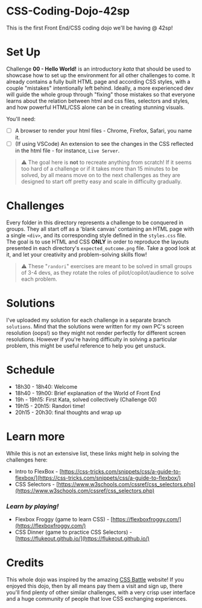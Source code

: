# CSS-Coding-Dojo-42sp
This is the first Front End/CSS coding dojo we'll be having @ 42sp!

# Set Up
Challenge __00 - Hello World!__ is an introductory _kata_ that should be used to showcase how to set up the environment for all other challenges to come.
It already contains a fully built HTML page and according CSS styles, with a couple "mistakes" intentionally left behind. Ideally, a more experienced dev will guide the whole group through "fixing" those mistakes so that everyone learns about the relation between html and css files, selectors and styles, and how powerful HTML/CSS alone can be in creating stunning visuals.

You'll need:
- [ ] A browser to render your html files - Chrome, Firefox, Safari, you name it.
- [ ] (If using VSCode) An extension to see the changes in the CSS reflected in the html file - for instance, `Live Server`. 

> :warning: The goal here is __not__ to recreate anything from scratch! If it seems too hard of a challenge or if it takes more than 15 minutes to be solved, by all means move on to the next challenges as they are designed to start off pretty easy and scale in difficulty gradually.

# Challenges
Every folder in this directory represents a challenge to be conquered in groups.
They all start off as a 'blank canvas' containing an HTML page with a single `<div>`, and its corresponding style defined in the `styles.css` file.
The goal is to use HTML and CSS __ONLY__ in order to reproduce the layouts presented in each directory's `expected_outcome.png` file. Take a good look at it, and let your creativity and problem-solving skills flow!

> :warning: These "`randori`" exercises are meant to be solved in small groups of 3-4 devs, as they rotate the roles of pilot/copilot/audience to solve each problem.

# Solutions
I've uploaded my solution for each challenge in a separate branch `solutions`. Mind that the solutions were written for my own PC's screen resolution (oops!) so they might not render perfectly for different screen resolutions. However if you're having difficulty in solving a particular problem, this might be useful reference to help you get unstuck.

# Schedule
- 18h30 - 18h40: Welcome
- 18h40 - 19h00: Brief explanation of the World of Front End
- 19h - 19h15: First Kata, solved collectively (Challenge 00)
- 19h15 - 20h15: Randori time!
- 20h15 - 20h30: final thoughts and wrap up

# Learn more
While this is not an extensive list, these links might help in solving the challenges here:
- Intro to FlexBox - [https://css-tricks.com/snippets/css/a-guide-to-flexbox/](https://css-tricks.com/snippets/css/a-guide-to-flexbox/)
- CSS Selectors - [https://www.w3schools.com/cssref/css_selectors.php](https://www.w3schools.com/cssref/css_selectors.php)
### *Learn by playing!*
- Flexbox Froggy (game to learn CSS) - [https://flexboxfroggy.com/](https://flexboxfroggy.com/)
- CSS Dinner (game to practice CSS Selectors) - [https://flukeout.github.io/](https://flukeout.github.io/)

# Credits
This whole dojo was inspired by the amazing [CSS Battle](https://cssbattle.dev/) website!
If you enjoyed this dojo, then by all means pay them a visit and sign up, there you'll find plenty of other similar challenges, with a very crisp user interface and a huge community of people that love CSS exchanging experiences.
